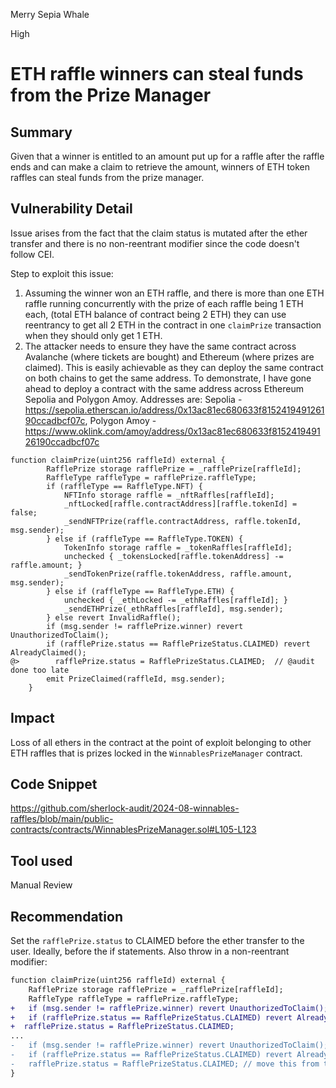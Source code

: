 Merry Sepia Whale

High

# ETH raffle winners can steal funds from the Prize Manager

## Summary
Given that a winner is entitled to an amount put up for a raffle after the raffle ends and can make a claim to retrieve the amount, winners of ETH token raffles can steal funds from the prize manager.

## Vulnerability Detail
Issue arises from the fact that the claim status is mutated after the ether transfer and there is no non-reentrant modifier since the code doesn't follow CEI. 

Step to exploit this issue:
1. Assuming the winner won an ETH raffle, and there is more than one ETH raffle running concurrently with the prize of each raffle being 1 ETH each, (total ETH balance of contract being 2 ETH) they can use reentrancy to get all 2 ETH in the contract in one `claimPrize` transaction when they should only get 1 ETH.
2. The attacker needs to ensure they have the same contract across Avalanche (where tickets are bought) and Ethereum (where prizes are claimed). This is easily achievable as they can deploy the same contract on both chains to get the same address. To demonstrate, I have gone ahead to deploy a contract with the same address across Ethereum Sepolia and Polygon Amoy. Addresses are: Sepolia - https://sepolia.etherscan.io/address/0x13ac81ec680633f815241949126190ccadbcf07c, Polygon Amoy - https://www.oklink.com/amoy/address/0x13ac81ec680633f815241949126190ccadbcf07c

```solidity
function claimPrize(uint256 raffleId) external {
        RafflePrize storage rafflePrize = _rafflePrize[raffleId];
        RaffleType raffleType = rafflePrize.raffleType;
        if (raffleType == RaffleType.NFT) {
            NFTInfo storage raffle = _nftRaffles[raffleId];
            _nftLocked[raffle.contractAddress][raffle.tokenId] = false;
            _sendNFTPrize(raffle.contractAddress, raffle.tokenId, msg.sender);
        } else if (raffleType == RaffleType.TOKEN) {
            TokenInfo storage raffle = _tokenRaffles[raffleId];
            unchecked { _tokensLocked[raffle.tokenAddress] -= raffle.amount; }
            _sendTokenPrize(raffle.tokenAddress, raffle.amount, msg.sender);
        } else if (raffleType == RaffleType.ETH) {
            unchecked { _ethLocked -= _ethRaffles[raffleId]; }
            _sendETHPrize(_ethRaffles[raffleId], msg.sender);
        } else revert InvalidRaffle();
        if (msg.sender != rafflePrize.winner) revert UnauthorizedToClaim();
        if (rafflePrize.status == RafflePrizeStatus.CLAIMED) revert AlreadyClaimed();
@>        rafflePrize.status = RafflePrizeStatus.CLAIMED;  // @audit done too late
        emit PrizeClaimed(raffleId, msg.sender);
    }
```

## Impact
Loss of all ethers in the contract at the point of exploit belonging to other ETH raffles that is prizes locked in the `WinnablesPrizeManager` contract.

## Code Snippet
https://github.com/sherlock-audit/2024-08-winnables-raffles/blob/main/public-contracts/contracts/WinnablesPrizeManager.sol#L105-L123

## Tool used
Manual Review

## Recommendation
Set the `rafflePrize.status` to CLAIMED before the ether transfer to the user. Ideally, before the if statements. Also throw in a non-reentrant modifier:

```diff
function claimPrize(uint256 raffleId) external {
    RafflePrize storage rafflePrize = _rafflePrize[raffleId];
    RaffleType raffleType = rafflePrize.raffleType;
+   if (msg.sender != rafflePrize.winner) revert UnauthorizedToClaim();
+   if (rafflePrize.status == RafflePrizeStatus.CLAIMED) revert AlreadyClaimed();
+  rafflePrize.status = RafflePrizeStatus.CLAIMED;
...
-   if (msg.sender != rafflePrize.winner) revert UnauthorizedToClaim(); // move to the top
-   if (rafflePrize.status == RafflePrizeStatus.CLAIMED) revert AlreadyClaimed(); // move this to the top
-   rafflePrize.status = RafflePrizeStatus.CLAIMED; // move this from the end to the top
}
```